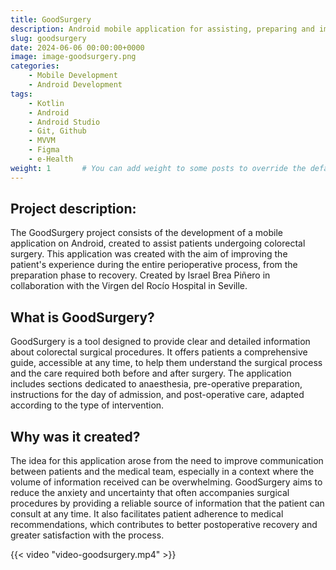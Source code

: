 ```yaml
---
title: GoodSurgery
description: Android mobile application for assisting, preparing and improving surgical patient care
slug: goodsurgery
date: 2024-06-06 00:00:00+0000
image: image-goodsurgery.png
categories:
    - Mobile Development
    - Android Development
tags:
    - Kotlin
    - Android
    - Android Studio
    - Git, Github
    - MVVM
    - Figma
    - e-Health
weight: 1       # You can add weight to some posts to override the default sorting (date descending)
---
```


## Project description:
The GoodSurgery project consists of the development of a mobile application on Android, created to assist patients undergoing colorectal surgery. This application was created with the aim of improving the patient's experience during the entire perioperative process, from the preparation phase to recovery. Created by Israel Brea Piñero in collaboration with the Virgen del Rocío Hospital in Seville.

## What is GoodSurgery?
GoodSurgery is a tool designed to provide clear and detailed information about colorectal surgical procedures. It offers patients a comprehensive guide, accessible at any time, to help them understand the surgical process and the care required both before and after surgery. The application includes sections dedicated to anaesthesia, pre-operative preparation, instructions for the day of admission, and post-operative care, adapted according to the type of intervention.

## Why was it created?
The idea for this application arose from the need to improve communication between patients and the medical team, especially in a context where the volume of information received can be overwhelming. GoodSurgery aims to reduce the anxiety and uncertainty that often accompanies surgical procedures by providing a reliable source of information that the patient can consult at any time. It also facilitates patient adherence to medical recommendations, which contributes to better postoperative recovery and greater satisfaction with the process.

{{< video "video-goodsurgery.mp4" >}}
